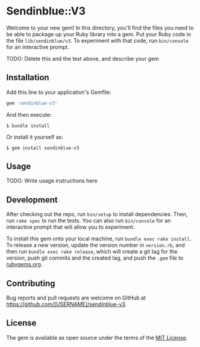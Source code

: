 # Sendinblue::V3

Welcome to your new gem! In this directory, you'll find the files you need to be able to package up your Ruby library into a gem. Put your Ruby code in the file `lib/sendinblue/v3`. To experiment with that code, run `bin/console` for an interactive prompt.

TODO: Delete this and the text above, and describe your gem

## Installation

Add this line to your application's Gemfile:

```ruby
gem 'sendinblue-v3'
```

And then execute:

    $ bundle install

Or install it yourself as:

    $ gem install sendinblue-v3

## Usage

TODO: Write usage instructions here

## Development

After checking out the repo, run `bin/setup` to install dependencies. Then, run `rake spec` to run the tests. You can also run `bin/console` for an interactive prompt that will allow you to experiment.

To install this gem onto your local machine, run `bundle exec rake install`. To release a new version, update the version number in `version.rb`, and then run `bundle exec rake release`, which will create a git tag for the version, push git commits and the created tag, and push the `.gem` file to [rubygems.org](https://rubygems.org).

## Contributing

Bug reports and pull requests are welcome on GitHub at https://github.com/[USERNAME]/sendinblue-v3.

## License

The gem is available as open source under the terms of the [MIT License](https://opensource.org/licenses/MIT).
